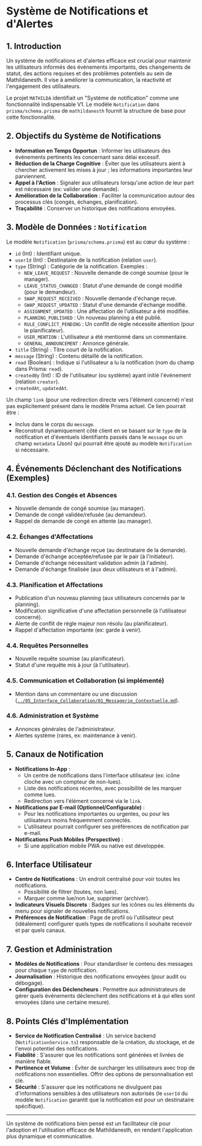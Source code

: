 # Système de Notifications et d'Alertes

## 1. Introduction

Un système de notifications et d'alertes efficace est crucial pour maintenir les utilisateurs informés des événements importants, des changements de statut, des actions requises et des problèmes potentiels au sein de Mathildanesth. Il vise à améliorer la communication, la réactivité et l'engagement des utilisateurs.

Le projet `MATHILDA` identifiait un "Système de notification" comme une fonctionnalité indispensable V1. Le modèle `Notification` dans `prisma/schema.prisma` de `mathildanesth` fournit la structure de base pour cette fonctionnalité.

## 2. Objectifs du Système de Notifications

- **Information en Temps Opportun** : Informer les utilisateurs des événements pertinents les concernant sans délai excessif.
- **Réduction de la Charge Cognitive** : Éviter que les utilisateurs aient à chercher activement les mises à jour ; les informations importantes leur parviennent.
- **Appel à l'Action** : Signaler aux utilisateurs lorsqu'une action de leur part est nécessaire (ex: valider une demande).
- **Amélioration de la Collaboration** : Faciliter la communication autour des processus clés (congés, échanges, planification).
- **Traçabilité** : Conserver un historique des notifications envoyées.

## 3. Modèle de Données : `Notification`

Le modèle `Notification` (`prisma/schema.prisma`) est au cœur du système :

- `id` (Int) : Identifiant unique.
- `userId` (Int) : Destinataire de la notification (relation `user`).
- `type` (String) : Catégorie de la notification. Exemples :
  - `NEW_LEAVE_REQUEST` : Nouvelle demande de congé soumise (pour le manager).
  - `LEAVE_STATUS_CHANGED` : Statut d'une demande de congé modifié (pour le demandeur).
  - `SWAP_REQUEST_RECEIVED` : Nouvelle demande d'échange reçue.
  - `SWAP_REQUEST_UPDATED` : Statut d'une demande d'échange modifié.
  - `ASSIGNMENT_UPDATED` : Une affectation de l'utilisateur a été modifiée.
  - `PLANNING_PUBLISHED` : Un nouveau planning a été publié.
  - `RULE_CONFLICT_PENDING` : Un conflit de règle nécessite attention (pour le planificateur).
  - `USER_MENTION` : L'utilisateur a été mentionné dans un commentaire.
  - `GENERAL_ANNOUNCEMENT` : Annonce générale.
- `title` (String) : Titre court de la notification.
- `message` (String) : Contenu détaillé de la notification.
- `read` (Boolean) : Indique si l'utilisateur a lu la notification (nom du champ dans Prisma: `read`).
- `createdBy` (Int) : ID de l'utilisateur (ou système) ayant initié l'événement (relation `creator`).
- `createdAt`, `updatedAt`.

Un champ `link` (pour une redirection directe vers l'élément concerné) n'est pas explicitement présent dans le modèle Prisma actuel. Ce lien pourrait être :
- Inclus dans le corps du `message`.
- Reconstruit dynamiquement côté client en se basant sur le `type` de la notification et d'éventuels identifiants passés dans le `message` ou un champ `metadata` (Json) qui pourrait être ajouté au modèle `Notification` si nécessaire.

## 4. Événements Déclenchant des Notifications (Exemples)

### 4.1. Gestion des Congés et Absences

- Nouvelle demande de congé soumise (au manager).
- Demande de congé validée/refusée (au demandeur).
- Rappel de demande de congé en attente (au manager).

### 4.2. Échanges d'Affectations

- Nouvelle demande d'échange reçue (au destinataire de la demande).
- Demande d'échange acceptée/refusée par le pair (à l'initiateur).
- Demande d'échange nécessitant validation admin (à l'admin).
- Demande d'échange finalisée (aux deux utilisateurs et à l'admin).

### 4.3. Planification et Affectations

- Publication d'un nouveau planning (aux utilisateurs concernés par le planning).
- Modification significative d'une affectation personnelle (à l'utilisateur concerné).
- Alerte de conflit de règle majeur non résolu (au planificateur).
- Rappel d'affectation importante (ex: garde à venir).

### 4.4. Requêtes Personnelles

- Nouvelle requête soumise (au planificateur).
- Statut d'une requête mis à jour (à l'utilisateur).

### 4.5. Communication et Collaboration (si implémenté)

- Mention dans un commentaire ou une discussion ([`../05_Interface_Collaboration/01_Messagerie_Contextuelle.md`](../../05_Interface_Collaboration/01_Messagerie_Contextuelle.md)).

### 4.6. Administration et Système

- Annonces générales de l'administrateur.
- Alertes système (rares, ex: maintenance à venir).

## 5. Canaux de Notification

- **Notifications In-App** :
  - Un centre de notifications dans l'interface utilisateur (ex: icône cloche avec un compteur de non-lues).
  - Liste des notifications récentes, avec possibilité de les marquer comme lues.
  - Redirection vers l'élément concerné via le `link`.
- **Notifications par E-mail (Optionnel/Configurable)** :
  - Pour les notifications importantes ou urgentes, ou pour les utilisateurs moins fréquemment connectés.
  - L'utilisateur pourrait configurer ses préférences de notification par e-mail.
- **Notifications Push Mobiles (Perspective)** :
  - Si une application mobile PWA ou native est développée.

## 6. Interface Utilisateur

- **Centre de Notifications** : Un endroit centralisé pour voir toutes les notifications.
  - Possibilité de filtrer (toutes, non lues).
  - Marquer comme lue/non lue, supprimer (archiver).
- **Indicateurs Visuels Discrets** : Badges sur les icônes ou les éléments du menu pour signaler de nouvelles notifications.
- **Préférences de Notification** : Page de profil où l'utilisateur peut (idéalement) configurer quels types de notifications il souhaite recevoir et par quels canaux.

## 7. Gestion et Administration

- **Modèles de Notifications** : Pour standardiser le contenu des messages pour chaque `type` de notification.
- **Journalisation** : Historique des notifications envoyées (pour audit ou débogage).
- **Configuration des Déclencheurs** : Permettre aux administrateurs de gérer quels événements déclenchent des notifications et à qui elles sont envoyées (dans une certaine mesure).

## 8. Points Clés d'Implémentation

- **Service de Notification Centralisé** : Un service backend (`NotificationService.ts`) responsable de la création, du stockage, et de l'envoi potentiel des notifications.
- **Fiabilité** : S'assurer que les notifications sont générées et livrées de manière fiable.
- **Pertinence et Volume** : Éviter de surcharger les utilisateurs avec trop de notifications non essentielles. Offrir des options de personnalisation est clé.
- **Sécurité** : S'assurer que les notifications ne divulguent pas d'informations sensibles à des utilisateurs non autorisés (le `userId` du modèle `Notification` garantit que la notification est pour un destinataire spécifique).

---

Un système de notifications bien pensé est un facilitateur clé pour l'adoption et l'utilisation efficace de Mathildanesth, en rendant l'application plus dynamique et communicative.
